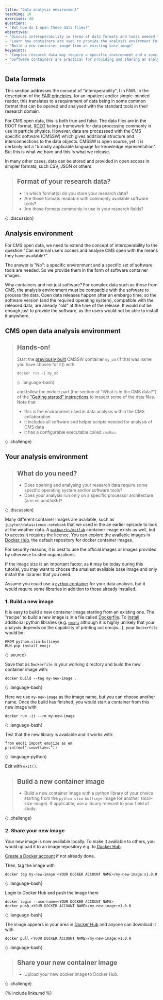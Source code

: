 ```yaml
---
title: "Data analysis environment"
teaching: 10
exercises: 40
questions:
- "But how do I open these data files?"
objectives:
- "Discuss interoperability in terms of data formats and tools needed to open them"
- "Learn how containers are used to provide the analysis enviroment for CMS open data"
- "Build a new container image from an existing base image"
keypoints:
- "Complex research data may require a specific environment and a specific set of software tools for analysis and access"
- "Software containers are practical for providing and sharing an analysis environment for open data."
---
```


## Data formats

This section addresses the concept of "interoperability", I in FAIR. In the description of the [FAIR principles](https://www.go-fair.org/fair-principles/), for an inpatient and/or simple-minded reader, this translates to a requirement of data being in some common format that can be opened and analysed with the standard tools in their research domain.

For CMS open data, this is both true and false. The data files are in the ROOT format, [ROOT](https://root.cern/) being a framework for data processing commonly in use in particle physics. However, data are processsed with the CMS specific software (CMSSW) which gives additional structure and interconnections to the data objects. CMSSW is open source, yet it is certainly not a "broadly applicable language for knowledge representation". But this is what we have and this is what we release.

In many other cases, data can be stored and provided in open access in simpler formats, such CSV, JSON or others.

> ## Format of your research data?
>
> - In which format(s) do you store your research data?
> - Are those formats readable with commonly available software tools?
> - Are those formats commonly in use in your research fields?
>
{: .discussion}

## Analysis environment

For CMS open data, we need to extend the concept of interoperability to the question "Can external users access and analyse CMS open with the means they have available?".

The answer is "No": a specific environment and a specific set of software tools are needed. So we provide them in the form of software container images.

Why containers and not just software? For complex data such as those from CMS, the analysis environment must be compatible with the software to process the data. Open data releases happen after an embargo time, so the software version (and the required operating system), compatible with the released data, are already "old" at the time of the release. It would not be enough just to provide the software, as the users would not be able to install it anywhere.

## CMS open data analysis environment

> ## Hands-on!
>
> Start the [previously built](https://katilp.github.io/opendata-howto-docker-pre-exercise/03-docker-for-cms-opendata/#start-a-cmssw-open-data-container) CMSSW container `my_od` (if that was name you have chosen for it)) with
>
> ~~~
> docker run -i my_od
> ~~~
> {: .language-bash}
>
> and follow the middle part (the section of "What is in the CMS data?") of the ["Getting started" instructions](http://opendata.cern.ch/docs/cms-getting-started-2015#data) to inspect some of the data files. Note that
> 
> - this is the environment used in data analysis within the CMS collaboration
> - it includes all software and helper scripts needed for analysis of CMS data
> - it has a configurable executable called `cmsRun`.
>
{: .challenge}

## Your analysis environment

> ## What do you need?
>
> - Does opening and analysing your research data require some specific operating system and/or software tools?
> - Does your analysis run only on a specific processor architecture (arm vs amd/x86)?
>
{: .discussion}

Many different container images are available, such as `jupyter/datascience-notebook` that we used in the an earlier episode to look at the weather data. A [`mathworks/matlab`](https://hub.docker.com/r/mathworks/matlab) container image exists as well, but to access it requires the licence. You can explore the available images in [Docker Hub](https://hub.docker.com/search?q=), the default repository for docker container images.

For security reasons, it is best to use the official images or images provided by otherwise trusted organizations.

If the image size is an important factor, as it may be today during this tutorial, you may want to choose the smallest available base image and only install the libraries that you need.

Assume you could use a [`python` container](https://hub.docker.com/_/python) for your data analysis, but it would require some libraries in addition to those already installed.

### 1. Build a new image

It is easy to build a new container image starting from an existing one. The "recipe" to build a new image is in a file called [Dockerfile](https://docs.docker.com/engine/reference/builder/). To [install](https://pip.pypa.io/en/stable/cli/pip_install/) additional python libraries (e.g. [`emoji`](https://pypi.org/project/emoji/) although it is highly unlikely that your analysis depends on the capability of printing out emojis...), your `Dockerfile` would be:

~~~
FROM python:slim-bullseye
RUN pip install emoji
~~~
{: .source}

Save that as `Dockerfile` in your working directory and build the new container image with:

~~~
docker build --tag my-new-image .
~~~
{: .language-bash}

Here we use `my-new-image` as the image name, but you can choose another name. Once the build has finished, you would start a container from this new image with

~~~
docker run -it --rm my-new-image
~~~
{: .language-bash}

Test that the new library is available and it works with:

~~~
from emoji import emojize as em
print(em(":snowflake:"))
~~~
{: .language-python}

Exit with `exit()`.

> ## Build a new container image
>
> - Build a new container image with a python library of your choice starting from the `python:slim-bullseye` image (or another small-size image). If applicable, use a library relevant to your field of study.
>
{: .challenge}

### 2. Share your new image

Your new image is now available locally. To make it available to others, you would upload it to an image repository e.g. to [Docker Hub](https://hub.docker.com/).

[Create a Docker account](https://katilp.github.io/opendata-howto-docker-pre-exercise/04-docker-account/index.html) if not already done.

Then, tag the image with

~~~
docker tag my-new-image <YOUR DOCKER ACCOUNT NAME>/my-new-image:v1.0.0
~~~
{: .language-bash}

Login to Docker Hub and push the image there

~~~
docker login --username=<YOUR DOCKER ACCOUNT NAME>
docker push <YOUR DOCKER ACCOUNT NAME>/my-new-image:v1.0.0
~~~
{: .language-bash}

The image appears in your area in [Docker Hub](https://hub.docker.com/) and anyone can download it with

~~~
docker pull <YOUR DOCKER ACCOUNT NAME>/my-new-image:v1.0.0
~~~
{: .language-bash}

> ## Share your new container image
>
> - Upload your new docker image to Docker Hub.
>
{: .challenge}

{% include links.md %}

